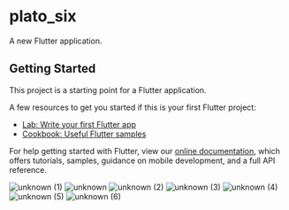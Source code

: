 # plato_six

A new Flutter application.

## Getting Started

This project is a starting point for a Flutter application.

A few resources to get you started if this is your first Flutter project:

- [Lab: Write your first Flutter app](https://flutter.dev/docs/get-started/codelab)
- [Cookbook: Useful Flutter samples](https://flutter.dev/docs/cookbook)

For help getting started with Flutter, view our
[online documentation](https://flutter.dev/docs), which offers tutorials,
samples, guidance on mobile development, and a full API reference.

![unknown (1)](https://user-images.githubusercontent.com/38187601/150846826-8a8a8ff8-af11-4ce4-ac3a-fd157646629d.png)
![unknown](https://user-images.githubusercontent.com/38187601/150847608-c41fbb7d-3ee5-458d-88d4-4c88ecbc9b66.png)
![unknown (2)](https://user-images.githubusercontent.com/38187601/150847815-acd7a294-0294-48d3-9861-11ceb1945214.png)
![unknown (3)](https://user-images.githubusercontent.com/38187601/150847827-444d4956-d54e-4fa4-a7cc-509a7940d4e5.png)
![unknown (4)](https://user-images.githubusercontent.com/38187601/150847857-c5cf1005-8410-4182-985b-4a08cb5eeb40.png)
![unknown (5)](https://user-images.githubusercontent.com/38187601/150847879-78ac3070-ea42-4ac1-8b52-89e0c34fec9d.png)
![unknown (6)](https://user-images.githubusercontent.com/38187601/150847895-3bead22c-461b-4320-bb18-1875d2d89638.png)


